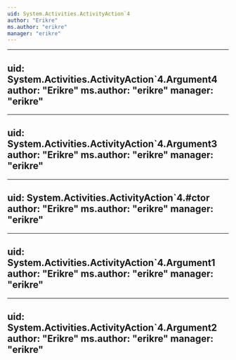 ```yaml
---
uid: System.Activities.ActivityAction`4
author: "Erikre"
ms.author: "erikre"
manager: "erikre"
---
```


---
uid: System.Activities.ActivityAction`4.Argument4
author: "Erikre"
ms.author: "erikre"
manager: "erikre"
---

---
uid: System.Activities.ActivityAction`4.Argument3
author: "Erikre"
ms.author: "erikre"
manager: "erikre"
---

---
uid: System.Activities.ActivityAction`4.#ctor
author: "Erikre"
ms.author: "erikre"
manager: "erikre"
---

---
uid: System.Activities.ActivityAction`4.Argument1
author: "Erikre"
ms.author: "erikre"
manager: "erikre"
---

---
uid: System.Activities.ActivityAction`4.Argument2
author: "Erikre"
ms.author: "erikre"
manager: "erikre"
---
